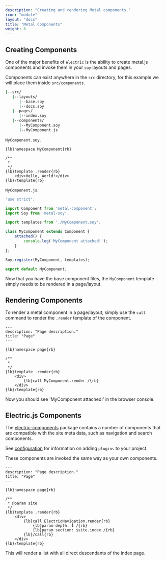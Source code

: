 ```yaml
---
description: "Creating and rendering Metal components."
icon: "module"
layout: "docs"
title: "Metal Components"
weight: 6
---
```


<article id="creating">

## Creating Components

One of the major benefits of `electric` is the ability to create metal.js
components and invoke them in your `soy` layouts and pages.

Components can exist anywhere in the `src` directory, for this example we will
place them inside `src/components`.

```bash
|--src/
   |--layouts/
	  |--base.soy
	  |--docs.soy
   |--pages/
	  |--index.soy
   |--components/
	  |--MyComponent.soy
	  |--MyComponent.js
```

`MyComponent.soy`.

```soy
{lb}namespace MyComponent{rb}

/**
 *
 */
{lb}template .render{rb}
	<div>Hello, World!</div>
{lb}/template{rb}
```

`MyComponent.js`.

```js
'use strict';

import Component from 'metal-component';
import Soy from 'metal-soy';

import templates from './MyComponent.soy';

class MyComponent extends Component {
	attached() {
		console.log('MyComponent attached!');
	}
};

Soy.register(MyComponent, templates);

export default MyComponent;
```

Now that you have the base component files, the `MyComponent` template simply
needs to be rendered in a page/layout.

</article>

<article id="rendering">

## Rendering Components

To render a metal component in a page/layout, simply use the `call` command to
render the `.render` template of the component.

```soy
---
description: "Page description."
title: "Page"
---

{lb}namespace page{rb}

/**
 *
 */
{lb}template .render{rb}
	<div>
		{lb}call MyComponent.render /{rb}
	</div>
{lb}/template{rb}
```

Now you should see 'MyComponent attached!' in the browser console.

</article>

<article id="metal_sgg_components">

## Electric.js Components

The [electric-components](https://github.com/liferay/electric-components) package
contains a number of components that are compatible with the site meta data,
such as navigation and search components.

See [configuration](/docs/tasks.html#configuration) for information on
adding `plugins` to your project.

These components are invoked the same way as your own components.

```soy
---
description: "Page description."
title: "Page"
---

{lb}namespace page{rb}

/**
 * @param site
 */
{lb}template .render{rb}
	<div>
		{lb}call ElectricNavigation.render{rb}
			{lb}param depth: 1 /{rb}
			{lb}param section: $site.index /{rb}
		{lb}/call{rb}
	</div>
{lb}/template{rb}
```

This will render a list with all direct descendants of the index page.

</article>
